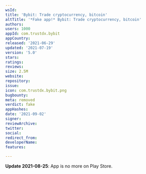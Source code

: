 ```yaml
---
wsId: 
title: 'Bybit: Trade cryptocurrency, bitcoin'
altTitle: '*Fake app!* Bybit: Trade cryptocurrency, bitcoin'
authors: 
users: 1000
appId: com.trustdx.bybit
appCountry: 
released: '2021-06-29'
updated: '2021-07-19'
version: '5.0'
stars: 
ratings: 
reviews: 
size: 2.5M
website: 
repository: 
issue: 
icon: com.trustdx.bybit.png
bugbounty: 
meta: removed
verdict: fake
appHashes: 
date: '2021-09-02'
signer: 
reviewArchive: 
twitter: 
social: 
redirect_from: 
developerName: 
features: 

---
```


**Update 2021-08-25**: App is no more on Play Store.

